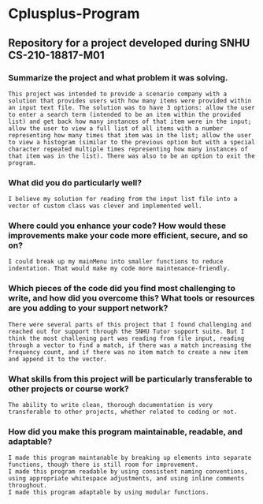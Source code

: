 # Cplusplus-Program
## Repository for a project developed during SNHU CS-210-18817-M01

### Summarize the project and what problem it was solving.
	This project was intended to provide a scenario company with a solution that provides users with how many items were provided within an input text file. The solution was to have 3 options: allow the user to enter a search term (intended to be an item within the provided list) and get back how many instances of that item were in the input; allow the user to view a full list of all items with a number representing how many times that item was in the list; allow the user to view a histogram (similar to the previous option but with a special character repeated multiple times representing how many instances of that item was in the list). There was also to be an option to exit the program. 
### What did you do particularly well?
	I believe my solution for reading from the input list file into a vector of custom class was clever and implemented well. 
### Where could you enhance your code? How would these improvements make your code more efficient, secure, and so on?
	I could break up my mainMenu into smaller functions to reduce indentation. That would make my code more maintenance-friendly.
### Which pieces of the code did you find most challenging to write, and how did you overcome this? What tools or resources are you adding to your support network?
	There were several parts of this project that I found challenging and reached out for support through the SNHU Tutor support suite. But I think the most challening part was reading from file input, reading through a vector to find a match, if there was a match increasing the frequency count, and if there was no item match to create a new item and append it to the vector.
### What skills from this project will be particularly transferable to other projects or course work?
	The ability to write clean, thorough documentation is very transferable to other projects, whether related to coding or not.
### How did you make this program maintainable, readable, and adaptable?
	I made this program maintanable by breaking up elements into separate functions, though there is still room for improvement.
	I made this program readable by using consistent naming conventions, using appropriate whitespace adjustments, and using inline comments throughout.
	I made this program adaptable by using modular functions.
